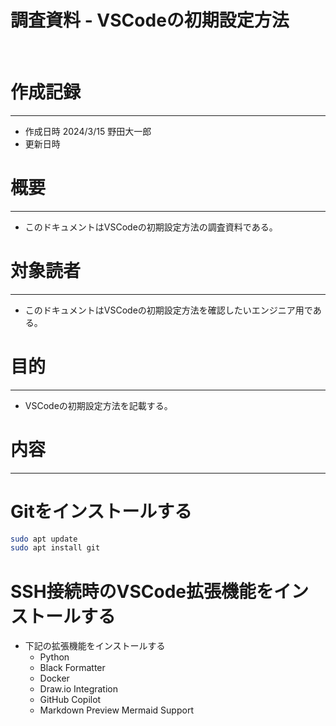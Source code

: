 # 調査資料 - VSCodeの初期設定方法
&nbsp;
# 作成記録
---
* 作成日時 2024/3/15 野田大一郎
* 更新日時
&nbsp;
# 概要
---
* このドキュメントはVSCodeの初期設定方法の調査資料である。
&nbsp;
# 対象読者
---
* このドキュメントはVSCodeの初期設定方法を確認したいエンジニア用である。
&nbsp;
# 目的
---
* VSCodeの初期設定方法を記載する。
&nbsp;

# 内容
---
# Gitをインストールする
  ```bash
  sudo apt update
  sudo apt install git
  ```
  
# SSH接続時のVSCode拡張機能をインストールする
* 下記の拡張機能をインストールする
  * Python
  * Black Formatter
  * Docker
  * Draw.io Integration
  * GitHub Copilot
  * Markdown Preview Mermaid Support